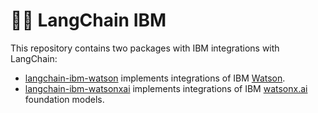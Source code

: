 # 🦜️🔗 LangChain IBM

This repository contains two packages with IBM integrations with LangChain:

- [langchain-ibm-watson](https://pypi.org/project/langchain-ibm-watson/) implements integrations of IBM [Watson](https://cloud.ibm.com/developer/watson/dashboard).
- [langchain-ibm-watsonxai](https://pypi.org/project/langchain-ibm-watsonxai/) implements integrations of IBM [watsonx.ai](https://www.ibm.com/products/watsonx-ai) foundation models.